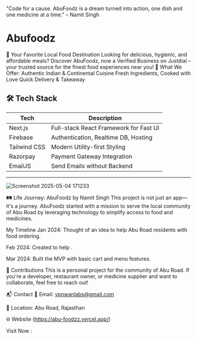 
"Code for a cause. AbuFoodz is a dream turned into action, one dish and one medicine at a time." – Namit Singh

# Abufoodz
📍 Your Favorite Local Food Destination  Looking for delicious, hygienic, and affordable meals? Discover AbuFoodz, now a Verified Business on Justdial – your trusted source for the finest food experiences near you!  🍛 What We Offer:  Authentic Indian &amp; Continental Cuisine  Fresh Ingredients, Cooked with Love  Quick Delivery &amp; Takeaway 

## 🛠 Tech Stack

| Tech        | Description                                |
|-------------|--------------------------------------------|
| Next.js     | Full-stack React Framework for Fast UI     |
| Firebase    | Authentication, Realtime DB, Hosting       |
| Tailwind CSS| Modern Utility-first Styling               |
| Razorpay    | Payment Gateway Integration                |
| EmailJS     | Send Emails without Backend                |

---

![Screenshot 2025-05-04 171233](https://github.com/user-attachments/assets/c27cf00e-5eb4-4cce-93ee-159820655893)


🛤️ Life Journey: AbuFoodz by Namit Singh
This project is not just an app—it's a journey. AbuFoodz started with a mission to serve the local community of Abu Road by leveraging technology to simplify access to food and medicines.

My Timeline
Jan 2024: Thought of an idea to help Abu Road residents with food ordering.

Feb 2024: Created to help .

Mar 2024: Built the MVP with basic cart and menu features.

🤝 Contributions
This is a personal project for the community of Abu Road. If you're a developer, restaurant owner, or medicine supplier and want to collaborate, feel free to reach out!

📬 Contact
📧 Email: vpnwanlabs@gmail.com

📍 Location: Abu Road, Rajasthan

🌐 Website (https://abu-foodzz.vercel.app/)


Visit Now : 
